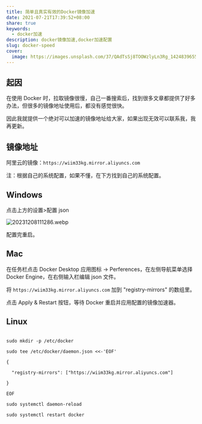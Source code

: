 ```yaml
---  
title: 简单且真实有效的Docker镜像加速  
date: 2021-07-21T17:39:52+08:00  
share: true  
keywords:  
  - docker加速  
description: docker镜像加速,docker加速配置  
slug: docker-speed  
cover:  
  image: https://images.unsplash.com/37/QAdTsSj8TOOWzlyLn3Rg_14248396556_aefcd9a926_o.jpg?crop=entropy&cs=tinysrgb&fit=max&fm=webp&ixid=M3wzNjAwOTd8MHwxfHNlYXJjaHwzMHx8c3BlZWR8ZW58MHwwfHx8MTcwMzMwNjYwNXww&ixlib=rb-4.0.3&q=80&w=720  
---  
```

  
  

  

  
## 起因
  
在使用 Docker 时，拉取镜像很慢，自己一番搜索后，找到很多文章都提供了好多办法，但很多的镜像地址使用后，都没有感觉很快。
  

  
因此我就提供一个绝对可以加速的镜像地址给大家，如果出现无效可以联系我，我再更新。
  

  
## 镜像地址
  

  
阿里云的镜像：`https://wiim33kg.mirror.aliyuncs.com`
  

  
注：根据自己的系统配置，如果不懂，在下方找到自己的系统配置。
  
## Windows
  
点击上方的设置>配置 json
  
![20231208111286.webp](/images/20231208111286.webp)
  
配置完重启。
  

  
## Mac
  
在任务栏点击 Docker Desktop 应用图标 -> Perferences，在左侧导航菜单选择 Docker Engine，在右侧输入栏编辑 json 文件。
  

  
将 `https://wiim33kg.mirror.aliyuncs.com` 加到 "registry-mirrors" 的数组里。
  

  
点击 Apply & Restart 按钮，等待 Docker 重启并应用配置的镜像加速器。
  
## Linux
  

  
```shell
  
sudo mkdir -p /etc/docker
  
sudo tee /etc/docker/daemon.json <<-'EOF'
  
{
  
  "registry-mirrors": ["https://wiim33kg.mirror.aliyuncs.com"]
  
}
  
EOF
  
sudo systemctl daemon-reload
  
sudo systemctl restart docker
  
```